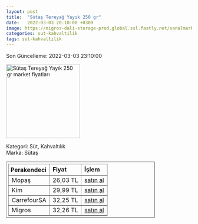 ```yaml
---
layout: post
title:  "Sütaş Tereyağ Yayık 250 gr"
date:   2022-03-03 20:10:00 +0300
image: https://migros-dali-storage-prod.global.ssl.fastly.net/sanalmarket/product/12010211/12010211-d8c7c1-1650x1650.jpg
categories: sut-kahvaltilik
tags: sut-kahvaltilik
---
```


Son Güncelleme: 2022-03-03 23:10:00

<img src="https://migros-dali-storage-prod.global.ssl.fastly.net/sanalmarket/product/12010211/12010211-d8c7c1-1650x1650.jpg" width="200" alt="Sütaş Tereyağ Yayık 250 gr market fiyatları" />

Kategori: Süt, Kahvaltılık
<br />
Marka: Sütaş

<table border="1" style="padding: 5px;width:80%;">
  <tr>
    <td style="padding: 5px;"><strong>Perakendeci</strong></td>
    <td><strong>Fiyat</strong></td>
    <td><strong>İşlem</strong></td>
  </tr>
  <tr>
              <td>Mopaş</td>
              <td>26,03 TL</td>
              <td><a target="_blank" href="https://www.mopas.com.tr/sutas-yayik-tereyag-250-gr/p/46506">satın al</a></td>
            </tr><tr>
              <td>Kim</td>
              <td>29,99 TL</td>
              <td><a target="_blank" href="https://www.kimgeldi.com/sutas-tereyag-yayik-250-gr">satın al</a></td>
            </tr><tr>
              <td>CarrefourSA</td>
              <td>32,25 TL</td>
              <td><a target="_blank" href="https://www.carrefoursa.com/sutas-yayik-tereyag-250-g-p-30005364">satın al</a></td>
            </tr><tr>
              <td>Migros</td>
              <td>32,26 TL</td>
              <td><a target="_blank" href="https://www.migros.com.tr/sutas-geleneksel-tereyagi-250-g-p-b742e3">satın al</a></td>
            </tr>
</table>
